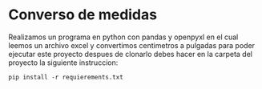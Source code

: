 # Converso de medidas

Realizamos un programa en python con pandas y openpyxl en el cual leemos un archivo excel y convertimos centimetros a pulgadas
para poder ejecutar este proyecto despues de clonarlo debes hacer en la carpeta del proyecto la siguiente instruccion:

```
pip install -r requierements.txt 
```
